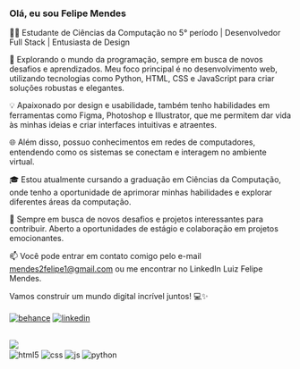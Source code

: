 ### Olá, eu sou Felipe Mendes

👨‍💻 Estudante de Ciências da Computação no 5° período | Desenvolvedor Full Stack | Entusiasta de Design

🔭 Explorando o mundo da programação, sempre em busca de novos desafios e aprendizados. Meu foco principal é no desenvolvimento web, utilizando tecnologias como Python, HTML, CSS e JavaScript para criar soluções robustas e elegantes.

💡 Apaixonado por design e usabilidade, também tenho habilidades em ferramentas como Figma, Photoshop e Illustrator, que me permitem dar vida às minhas ideias e criar interfaces intuitivas e atraentes.

🌐 Além disso, possuo conhecimentos em redes de computadores, entendendo como os sistemas se conectam e interagem no ambiente virtual.

🎓 Estou atualmente cursando a graduação em Ciências da Computação, onde tenho a oportunidade de aprimorar minhas habilidades e explorar diferentes áreas da computação.

🚀 Sempre em busca de novos desafios e projetos interessantes para contribuir. Aberto a oportunidades de estágio e colaboração em projetos emocionantes.

📫 Você pode entrar em contato comigo pelo e-mail mendes2felipe1@gmail.com ou me encontrar no LinkedIn Luiz Felipe Mendes.

Vamos construir um mundo digital incrível juntos! 💻✨
<div style="display: inline_block">
  
  <a href="https://www.behance.net/felipe_mendes"><img align="center" alt="behance" src="https://img.shields.io/badge/-Behance-blue?style=for-the-badge&logo=behance&logoColor=white"/></a>
  <a href="https://www.linkedin.com/in/felipe-mendes-/"><img align="center" alt="linkedin" src="https://img.shields.io/badge/LinkedIn-0077B5?style=for-the-badge&logo=linkedin&logoColor=white"/></a>
</div><br/>


<picture>
  <source
    srcset="https://github-readme-stats.vercel.app/api?username=TWOmendes2&show_icons=true&theme=dark"
    media="(prefers-color-scheme: dark)"
  />
  <source
    srcset="https://github-readme-stats.vercel.app/api?username=TWOmendes2&show_icons=true"
    media="(prefers-color-scheme: light), (prefers-color-scheme: no-preference)"
  />
  <img src="https://github-readme-stats.vercel.app/api?username=TWOmendes2&show_icons=true" />
</picture>
<div style="display: inline_block">
  <img align="center" alt="html5" src="https://img.shields.io/badge/HTML5-E34F26?style=for-the-badge&logo=html5&logoColor=white" />
  <img align="center" alt="css" src="https://img.shields.io/badge/CSS3-1572B6?style=for-the-badge&logo=css3&logoColor=white" />
  <img align="center" alt="js" src="https://img.shields.io/badge/JavaScript-F7DF1E?style=for-the-badge&logo=javascript&logoColor=black" />
  <img align="center" alt="python" src="https://img.shields.io/badge/Python-3776AB?style=for-the-badge&logo=python&logoColor=white" />
</div><br/>
